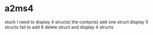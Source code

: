 # a2ms4

stuck I need to display 4 structs( the contacts)
add one struct
display 5 structs
fail to add 6
delete struct and display 4 structs
